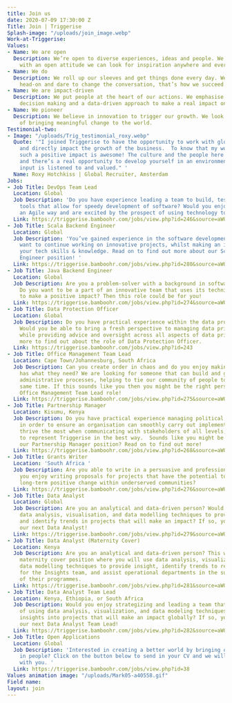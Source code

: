 ```yaml
---
title: Join us
date: 2020-07-09 17:30:00 Z
Title: Join | Triggerise
Splash-image: "/uploads/join_image.webp"
Work-at-Triggerise: 
Values:
- Name: We are open
  Description: We’re open to diverse experiences, ideas and people. We believe that
    with an open attitude we can look for inspiration anywhere and everywhere.
- Name: We do
  Description: We roll up our sleeves and get things done every day. We tackle challenges
    head-on and dare to change the conversation, that’s how we succeed.
- Name: We are impact-driven
  Description: We put people at the heart of our actions. We emphasise evidence-based
    decision making and a data-driven approach to make a real impact on the ground.
- Name: We pioneer
  Description: We believe in innovation to trigger our growth. We look for new possibilities
    of bringing meaningful change to the world.
Testimonial-two:
- Image: "/uploads/Trig_testimonial_roxy.webp"
  Quote: '"I joined Triggerise to have the opportunity to work with global colleagues,
    and directly impact the growth of the business.  To know that my work is creating
    such a positive impact is awesome! The culture and the people here are great,
    and there’s a real opportunity to develop yourself in an environment where your
    input is listened to and valued." '
  Name: Roxy Hotchkiss | Global Recruiter, Amsterdam
Jobs:
- Job Title: DevOps Team Lead
  Location: Global
  Job Description: 'Do you have experience leading a team to build, test & maintain
    tools that allow for speedy development of software? Would you enjoy working in
    an Agile way and are excited by the prospect of using technology to create impact. '
  Link: https://triggerise.bamboohr.com/jobs/view.php?id=246&source=aWQ9MjM%3D
- Job Title: Scala Backend Engineer
  Location: Global
  Job Description: 'You’ve gained experience in the software development space, and
    want to continue working on innovative projects, whilst making an impact with
    your tech skills & knowledge. Read on to find out more about our Scala Backend
    Engineer position! '
  Link: https://triggerise.bamboohr.com/jobs/view.php?id=280&source=aWQ9MjM%3D
- Job Title: Java Backend Engineer
  Location: Global
  Job Description: Are you a problem-solver with a background in software development?
    Do you want to be a part of an innovative team that uses its technical skills
    to make a positive impact? Then this role could be for you!
  Link: https://triggerise.bamboohr.com/jobs/view.php?id=274&source=aWQ9MjM%3D
- Job Title: Data Protection Officer
  Location: Global
  Job Description: Do you have practical experience within the data protection space?
    Would you be able to bring a fresh perspective to managing data privacy risks,
    while providing advice and oversight across all aspects of data privacy?  Read
    more to find out about the role of Data Protection Officer.
  Link: https://triggerise.bamboohr.com/jobs/view.php?id=243
- Job Title: Office Management Team Lead
  Location: Cape Town/Johannesburg, South Africa
  Job Description: Can you create order in chaos and do you enjoy making sure everyone
    has what they need? We are looking for someone that can build and globalize our
    administrative processes, helping to tie our community of people together at the
    same time. If this sounds like you then you might be the right person for the
    Office Management Team Lead role!
  Link: https://triggerise.bamboohr.com/jobs/view.php?id=275&source=aWQ9MjM%3D
- Job Title: Partnership Manager
  Location: Kisumu, Kenya
  Job Description: Do you have practical experience managing political and other relations
    in order to ensure an organisation can smoothly carry out implementation?  You
    thrive the most when communicating with stakeholders of all levels, and are able
    to represent Triggerise in the best way.  Sounds like you might be suitable for
    our Partnership Manager position? Read on to find out more!
  Link: https://triggerise.bamboohr.com/jobs/view.php?id=268&source=aWQ9MjM%3D
- Job Title: Grants Writer
  Location: 'South Africa '
  Job Description: Are you able to write in a persuasive and professional way? Would
    you enjoy writing proposals for projects that have the potential to bring about
    long-term positive change within underserved communities?
  Link: https://triggerise.bamboohr.com/jobs/view.php?id=276&source=aWQ9MjM%3D
- Job Title: Data Analyst
  Location: Global
  Job Description: Are you an analytical and data-driven person? Would you enjoy using
    data analysis, visualisation, and data modelling techniques to provide insights
    and identify trends in projects that will make an impact? If so, you could be
    our next Data Analyst!
  Link: https://triggerise.bamboohr.com/jobs/view.php?id=279&source=aWQ9MjM%3D
- Job Title: Data Analyst (Maternity Cover)
  Location: Kenya
  Job Description: Are you an analytical and data-driven person? This will be a 4-month
    maternity cover position where you will use data analysis, visualization, and
    data modelling techniques to provide insight, identify trends to recommend action
    for the Insights team, and assist operational departments in the successful execution
    of their programmes.
  Link: https://triggerise.bamboohr.com/jobs/view.php?id=281&source=aWQ9MjM%3D
- Job Title: Data Analyst Team Lead
  Location: Kenya, Ethiopia, or South Africa
  Job Description: Would you enjoy strategizing and leading a team that is capable
    of using data analysis, visualization, and data modeling techniques to provide
    insights into projects that will make an impact globally? If so, you could be
    our next Data Analyst Team Lead!
  Link: https://triggerise.bamboohr.com/jobs/view.php?id=282&source=aWQ9MjM%3D
- Job Title: Open Applications
  Location: Global
  Job Description: 'Interested in creating a better world by bringing out the best
    in people? Click on the button below to send in your CV and we will get in touch
    with you. '
  Link: https://triggerise.bamboohr.com/jobs/view.php?id=38
Values animation image: "/uploads/Mark05-a40558.gif"
Field name: 
layout: join
---
```


